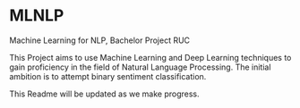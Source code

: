 # MLNLP
Machine Learning for NLP, Bachelor Project RUC

This Project aims to use Machine Learning and Deep Learning techniques to gain proficiency in the field of Natural Language Processing. The initial ambition is to attempt binary 
sentiment classification.  

This Readme will be updated as we make progress. 
